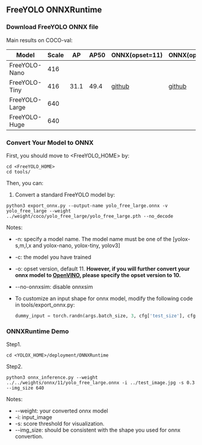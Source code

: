 ## FreeYOLO ONNXRuntime

### Download FreeYOLO ONNX file
Main results on COCO-val:

| Model          |  Scale  |    AP    |    AP50    |  ONNX(opset=11)  |  ONNX(opset=10)  |
|----------------|---------|----------|------------|------------------|------------------|
| FreeYOLO-Nano  |  416    |      |        |  |  |
| FreeYOLO-Tiny  |  416    |   31.1   |   49.4     | [github](https://github.com/yjh0410/FreeYOLO/releases/download/weight/yolo_free_tiny_opset_11.onnx) | [github](https://github.com/yjh0410/FreeYOLO/releases/download/weight/yolo_free_tiny_opset_10.onnx) |
| FreeYOLO-Large |  640    |      |        |  |  |
| FreeYOLO-Huge  |  640    |      |        |  |  |


### Convert Your Model to ONNX

First, you should move to <FreeYOLO_HOME> by:
```shell
cd <FreeYOLO_HOME>
cd tools/
```
Then, you can:

1. Convert a standard FreeYOLO model by:
```shell
python3 export_onnx.py --output-name yolo_free_large.onnx -v yolo_free_large --weight ../weight/coco/yolo_free_large/yolo_free_large.pth --no_decode
```

Notes:
* -n: specify a model name. The model name must be one of the [yolox-s,m,l,x and yolox-nano, yolox-tiny, yolov3]
* -c: the model you have trained
* -o: opset version, default 11. **However, if you will further convert your onnx model to [OpenVINO](https://github.com/Megvii-BaseDetection/YOLOX/demo/OpenVINO/), please specify the opset version to 10.**
* --no-onnxsim: disable onnxsim
* To customize an input shape for onnx model,  modify the following code in tools/export_onnx.py:

    ```python
    dummy_input = torch.randn(args.batch_size, 3, cfg['test_size'], cfg['test_size'])
    ```

### ONNXRuntime Demo

Step1.
```shell
cd <YOLOX_HOME>/deployment/ONNXRuntime
```

Step2. 
```shell
python3 onnx_inference.py --weight ../../weights/onnx/11/yolo_free_large.onnx -i ../test_image.jpg -s 0.3 --img_size 640
```
Notes:
* --weight: your converted onnx model
* -i: input_image
* -s: score threshold for visualization.
* --img_size: should be consistent with the shape you used for onnx convertion.
